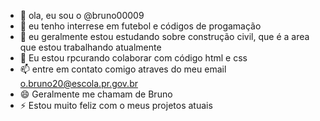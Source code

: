 - 👋 ola, eu sou o @bruno00009
- 👀 eu tenho interrese em futebol e códigos de progamação
- 🌱 eu geralmente estou estudando sobre construção civil, que é a area que estou trabalhando atualmente
- 💞️ Eu estou rpcurando colaborar com código html  e css
- 📫 entre em contato comigo atraves do meu email o.bruno20@escola.pr.gov.br
- 😄 Geralmente me chamam de Bruno
- ⚡ Estou muito feliz com o meus projetos atuais

<!---
bruno00009/bruno00009 is a ✨ special ✨ repository because its `README.md` (this file) appears on your GitHub profile.
You can click the Preview link to take a look at your changes.
--->
